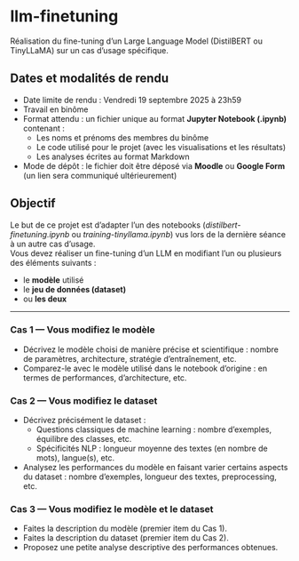 # llm-finetuning

Réalisation du fine-tuning d’un Large Language Model (DistilBERT ou TinyLLaMA) sur un cas d’usage spécifique.

## Dates et modalités de rendu

- Date limite de rendu : Vendredi 19 septembre 2025 à 23h59  
- Travail en binôme  
- Format attendu : un fichier unique au format **Jupyter Notebook (.ipynb)** contenant :  
  - Les noms et prénoms des membres du binôme  
  - Le code utilisé pour le projet (avec les visualisations et les résultats)  
  - Les analyses écrites au format Markdown  
- Mode de dépôt : le fichier doit être déposé via **Moodle** ou **Google Form** (un lien sera communiqué ultérieurement)

## Objectif

Le but de ce projet est d’adapter l’un des notebooks (*distilbert-finetuning.ipynb* ou *training-tinyllama.ipynb*) vus lors de la dernière séance à un autre cas d’usage.  
Vous devez réaliser un fine-tuning d’un LLM en modifiant l’un ou plusieurs des éléments suivants :  

- le **modèle** utilisé  
- le **jeu de données (dataset)**  
- ou **les deux**  

---

### Cas 1 — Vous modifiez le modèle
- Décrivez le modèle choisi de manière précise et scientifique : nombre de paramètres, architecture, stratégie d’entraînement, etc.  
- Comparez-le avec le modèle utilisé dans le notebook d’origine : en termes de performances, d’architecture, etc.  

### Cas 2 — Vous modifiez le dataset
- Décrivez précisément le dataset :  
  - Questions classiques de machine learning : nombre d’exemples, équilibre des classes, etc.  
  - Spécificités NLP : longueur moyenne des textes (en nombre de mots), langue(s), etc.  
- Analysez les performances du modèle en faisant varier certains aspects du dataset : nombre d’exemples, longueur des textes, preprocessing, etc.  

### Cas 3 — Vous modifiez le modèle et le dataset
- Faites la description du modèle (premier item du Cas 1).  
- Faites la description du dataset (premier item du Cas 2).  
- Proposez une petite analyse descriptive des performances obtenues.  